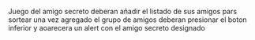 Juego del amigo secreto
deberan añadir el listado de sus amigos pars sortear
una vez agregado el grupo de amigos deberan presionar el boton inferior y aoarecera un alert con el amigo secreto designado
